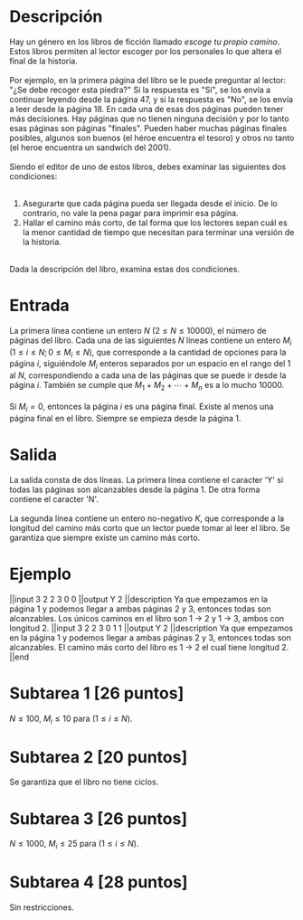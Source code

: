 # Descripción
Hay un género en los libros de ficción llamado *escoge tu propio camino*. Estos libros permiten al lector escoger por los personales lo que altera el final de la historia.
<br/><br/>
Por ejemplo, en la primera página del libro se le puede preguntar al lector: "¿Se debe recoger esta piedra?" Si la respuesta es "Sí", se los envía a continuar leyendo desde la página 47, y si la respuesta es "No", se los envía a leer desde la página 18. En cada una de esas dos páginas pueden tener más decisiones. Hay páginas que no tienen ninguna decisión y por lo tanto esas páginas son páginas "finales". Pueden haber muchas páginas finales posibles, algunos son buenos (el héroe encuentra el tesoro) y otros no tanto (el heroe encuentra un sandwich del 2001).
<br/><br/>
Siendo el editor de uno de estos libros, debes examinar las siguientes dos condiciones:
<br/><br/>

 1. Asegurarte que cada página pueda ser llegada desde el inicio. De lo contrario, no vale la pena pagar para imprimir esa página.
 2. Hallar el camino más corto, de tal forma que los lectores sepan cuál es la menor cantidad de tiempo que necesitan para terminar una versión de la historia.
<br/><br/>

Dada la descripción del libro, examina estas dos condiciones.

# Entrada
La primera línea contiene un entero $N$ $(2 \leq N \leq 10000)$, el número de páginas del libro. Cada una de las siguientes $N$ líneas contiene un entero $M_i$
$(1 \leq i \leq N; 0 \leq M_i \leq N)$, que corresponde a la cantidad de opciones para la página $i$, siguiéndole $M_i$ enteros separados por un espacio en el rango del $1$ al $N$, correspondiendo a cada una de las páginas que se puede ir desde la página $i$. También se cumple que $M_1 + M_2 + \cdots + M_n$ es a lo mucho 10000.
<br/><br/>
Si $M_i = 0$, entonces la página $i$ es una página final. Existe al menos una página final en el libro. Siempre se empieza desde la página 1.

# Salida
La salida consta de dos líneas. La primera línea contiene el caracter 'Y' si todas las páginas son alcanzables desde la página 1. De otra forma contiene el caracter 'N'.
<br/><br/>
La segunda línea contiene un entero no-negativo $K$, que corresponde a la longitud del camino más corto que un lector puede tomar al leer el libro. Se garantiza que siempre existe un camino más corto.

# Ejemplo
||input
3
2 2 3
0
0
||output
Y
2
||description
Ya que empezamos en la página 1 y podemos llegar a ambas páginas 2 y 3, entonces todas son alcanzables. Los únicos caminos en el libro son 1 -> 2 y 1 -> 3, ambos con longitud 2.
||input
3
2 2 3
0
1 1
||output
Y
2
||description
Ya que empezamos en la página 1 y podemos llegar a ambas páginas 2 y 3, entonces todas son alcanzables. El camino más corto del libro es 1 -> 2 el cual tiene longitud 2.
||end

# Subtarea 1 [26 puntos]
$N \leq 100$, $M_i \leq 10$ para $(1 \leq i \leq N)$.

# Subtarea 2 [20 puntos]
Se garantiza que el libro no tiene ciclos.

# Subtarea 3 [26 puntos]
$N \leq 1000$, $M_i \leq 25$ para $(1 \leq i \leq N)$.

# Subtarea 4 [28 puntos]
Sin restricciones.
